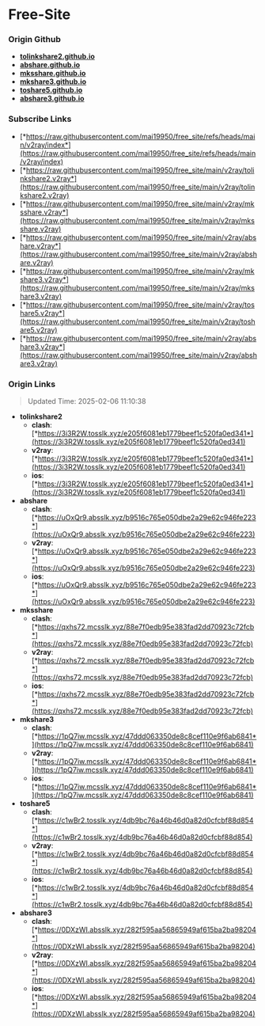 # Free-Site

### Origin Github

- [**tolinkshare2.github.io**](https://github.com/tolinkshare2/tolinkshare2.github.io)
- [**abshare.github.io**](https://github.com/abshare/abshare.github.io)
- [**mksshare.github.io**](https://github.com/mksshare/mksshare.github.io)
- [**mkshare3.github.io**](https://github.com/mkshare3/mkshare3.github.io)
- [**toshare5.github.io**](https://github.com/toshare5/toshare5.github.io)
- [**abshare3.github.io**](https://github.com/abshare3/abshare3.github.io)

### Subscribe Links

- [*https://raw.githubusercontent.com/mai19950/free_site/refs/heads/main/v2ray/index*](https://raw.githubusercontent.com/mai19950/free_site/refs/heads/main/v2ray/index)
- [*https://raw.githubusercontent.com/mai19950/free_site/main/v2ray/tolinkshare2.v2ray*](https://raw.githubusercontent.com/mai19950/free_site/main/v2ray/tolinkshare2.v2ray)
- [*https://raw.githubusercontent.com/mai19950/free_site/main/v2ray/mksshare.v2ray*](https://raw.githubusercontent.com/mai19950/free_site/main/v2ray/mksshare.v2ray)
- [*https://raw.githubusercontent.com/mai19950/free_site/main/v2ray/abshare.v2ray*](https://raw.githubusercontent.com/mai19950/free_site/main/v2ray/abshare.v2ray)
- [*https://raw.githubusercontent.com/mai19950/free_site/main/v2ray/mkshare3.v2ray*](https://raw.githubusercontent.com/mai19950/free_site/main/v2ray/mkshare3.v2ray)
- [*https://raw.githubusercontent.com/mai19950/free_site/main/v2ray/toshare5.v2ray*](https://raw.githubusercontent.com/mai19950/free_site/main/v2ray/toshare5.v2ray)
- [*https://raw.githubusercontent.com/mai19950/free_site/main/v2ray/abshare3.v2ray*](https://raw.githubusercontent.com/mai19950/free_site/main/v2ray/abshare3.v2ray)

### Origin Links

> Updated Time: 2025-02-06 11:10:38

- **tolinkshare2**
  - **clash**: [*https://3i3R2W.tosslk.xyz/e205f6081eb1779beef1c520fa0ed341*](https://3i3R2W.tosslk.xyz/e205f6081eb1779beef1c520fa0ed341)
  - **v2ray**: [*https://3i3R2W.tosslk.xyz/e205f6081eb1779beef1c520fa0ed341*](https://3i3R2W.tosslk.xyz/e205f6081eb1779beef1c520fa0ed341)
  - **ios**: [*https://3i3R2W.tosslk.xyz/e205f6081eb1779beef1c520fa0ed341*](https://3i3R2W.tosslk.xyz/e205f6081eb1779beef1c520fa0ed341)
- **abshare**
  - **clash**: [*https://uOxQr9.absslk.xyz/b9516c765e050dbe2a29e62c946fe223*](https://uOxQr9.absslk.xyz/b9516c765e050dbe2a29e62c946fe223)
  - **v2ray**: [*https://uOxQr9.absslk.xyz/b9516c765e050dbe2a29e62c946fe223*](https://uOxQr9.absslk.xyz/b9516c765e050dbe2a29e62c946fe223)
  - **ios**: [*https://uOxQr9.absslk.xyz/b9516c765e050dbe2a29e62c946fe223*](https://uOxQr9.absslk.xyz/b9516c765e050dbe2a29e62c946fe223)
- **mksshare**
  - **clash**: [*https://qxhs72.mcsslk.xyz/88e7f0edb95e383fad2dd70923c72fcb*](https://qxhs72.mcsslk.xyz/88e7f0edb95e383fad2dd70923c72fcb)
  - **v2ray**: [*https://qxhs72.mcsslk.xyz/88e7f0edb95e383fad2dd70923c72fcb*](https://qxhs72.mcsslk.xyz/88e7f0edb95e383fad2dd70923c72fcb)
  - **ios**: [*https://qxhs72.mcsslk.xyz/88e7f0edb95e383fad2dd70923c72fcb*](https://qxhs72.mcsslk.xyz/88e7f0edb95e383fad2dd70923c72fcb)
- **mkshare3**
  - **clash**: [*https://1pQ7iw.mcsslk.xyz/47ddd063350de8c8cef110e9f6ab6841*](https://1pQ7iw.mcsslk.xyz/47ddd063350de8c8cef110e9f6ab6841)
  - **v2ray**: [*https://1pQ7iw.mcsslk.xyz/47ddd063350de8c8cef110e9f6ab6841*](https://1pQ7iw.mcsslk.xyz/47ddd063350de8c8cef110e9f6ab6841)
  - **ios**: [*https://1pQ7iw.mcsslk.xyz/47ddd063350de8c8cef110e9f6ab6841*](https://1pQ7iw.mcsslk.xyz/47ddd063350de8c8cef110e9f6ab6841)
- **toshare5**
  - **clash**: [*https://c1wBr2.tosslk.xyz/4db9bc76a46b46d0a82d0cfcbf88d854*](https://c1wBr2.tosslk.xyz/4db9bc76a46b46d0a82d0cfcbf88d854)
  - **v2ray**: [*https://c1wBr2.tosslk.xyz/4db9bc76a46b46d0a82d0cfcbf88d854*](https://c1wBr2.tosslk.xyz/4db9bc76a46b46d0a82d0cfcbf88d854)
  - **ios**: [*https://c1wBr2.tosslk.xyz/4db9bc76a46b46d0a82d0cfcbf88d854*](https://c1wBr2.tosslk.xyz/4db9bc76a46b46d0a82d0cfcbf88d854)
- **abshare3**
  - **clash**: [*https://0DXzWI.absslk.xyz/282f595aa56865949af615ba2ba98204*](https://0DXzWI.absslk.xyz/282f595aa56865949af615ba2ba98204)
  - **v2ray**: [*https://0DXzWI.absslk.xyz/282f595aa56865949af615ba2ba98204*](https://0DXzWI.absslk.xyz/282f595aa56865949af615ba2ba98204)
  - **ios**: [*https://0DXzWI.absslk.xyz/282f595aa56865949af615ba2ba98204*](https://0DXzWI.absslk.xyz/282f595aa56865949af615ba2ba98204)
